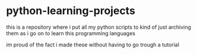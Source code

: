 # python-learning-projects
this is a repository where i put all my python scripts to kind of just archiving them as i go on to learn this programming languages 


im proud of the fact i made these without having to go trough a tutorial
